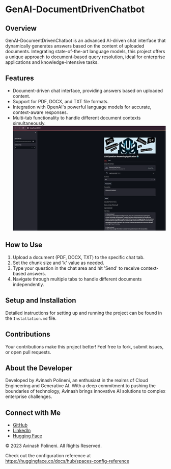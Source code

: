 # GenAI-DocumentDrivenChatbot

## Overview
GenAI-DocumentDrivenChatbot is an advanced AI-driven chat interface that dynamically generates answers based on the content of uploaded documents. Integrating state-of-the-art language models, this project offers a unique approach to document-based query resolution, ideal for enterprise applications and knowledge-intensive tasks.

## Features
- Document-driven chat interface, providing answers based on uploaded content.
- Support for PDF, DOCX, and TXT file formats.
- Integration with OpenAI's powerful language models for accurate, context-aware responses.
- Multi-tab functionality to handle different document contexts simultaneously.
![image1](https://github.com/polineniavinash/GenAI-DocumentDrivenChatbot/blob/master/image1.png)


## How to Use
1. Upload a document (PDF, DOCX, TXT) to the specific chat tab.
2. Set the chunk size and 'k' value as needed.
3. Type your question in the chat area and hit 'Send' to receive context-based answers.
4. Navigate through multiple tabs to handle different documents independently.

## Setup and Installation
Detailed instructions for setting up and running the project can be found in the `Installation.md` file.

## Contributions
Your contributions make this project better! Feel free to fork, submit issues, or open pull requests.

## About the Developer
Developed by Avinash Polineni, an enthusiast in the realms of Cloud Engineering and Generative AI. With a deep commitment to pushing the boundaries of technology, Avinash brings innovative AI solutions to complex enterprise challenges.

## Connect with Me
- [GitHub](https://github.com/polineniavinash)
- [LinkedIn](https://linkedin.com/in/avinash-polineni/)
- [Hugging Face](https://huggingface.co/AvinashPolineni)

© 2023 Avinash Polineni. All Rights Reserved.

Check out the configuration reference at https://huggingface.co/docs/hub/spaces-config-reference
